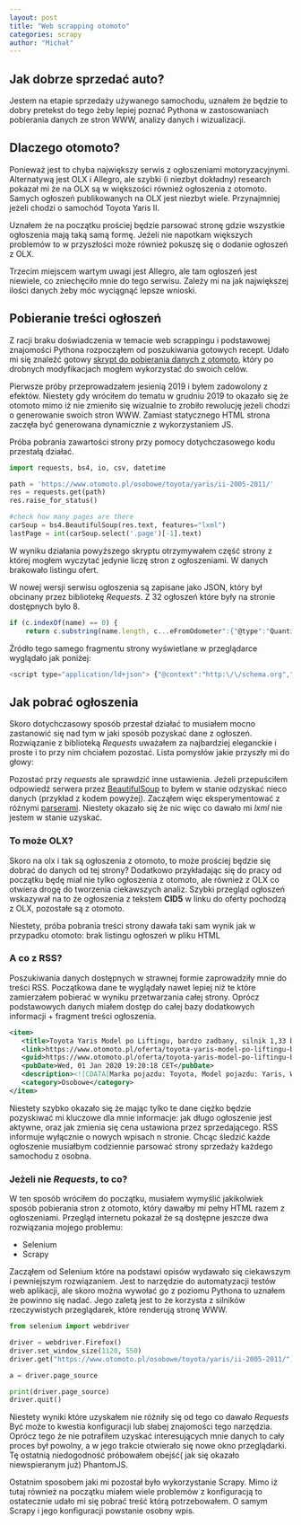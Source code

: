 ```yaml
---
layout: post
title: "Web scrapping otomoto"
categories: scrapy
author: "Michał"
---
```



## Jak dobrze sprzedać auto?

Jestem na etapie sprzedaży używanego samochodu, uznałem że będzie to dobry pretekst do tego żeby lepiej poznać Pythona w zastosowaniach pobierania danych ze stron WWW, analizy danych i wizualizacji.

## Dlaczego otomoto?
Ponieważ jest to chyba największy serwis z ogłoszeniami motoryzacyjnymi. Alternatywą jest OLX i Allegro, ale szybki (i niezbyt dokładny) research pokazał mi że na OLX są w większości również ogłoszenia z otomoto. Samych ogłoszeń publikowanych na OLX jest niezbyt wiele. Przynajmniej jeżeli chodzi o samochód Toyota Yaris II.

Uznałem że na początku prościej będzie parsować stronę gdzie wszystkie ogłoszenia mają taką samą formę. Jeżeli nie napotkam większych problemów to w przyszłości może również pokuszę się o dodanie ogłoszeń z OLX.

Trzecim miejscem wartym uwagi jest Allegro, ale tam ogłoszeń jest niewiele, co zniechęciło mnie do tego serwisu. Zależy mi na jak największej ilości danych żeby móc wyciągnąć lepsze wnioski.

## Pobieranie treści ogłoszeń
Z racji braku doświadczenia w temacie web scrappingu i podstawowej znajomości Pythona rozpocząłem od poszukiwania gotowych recept. Udało mi się znaleźć gotowy [skrypt do pobierania danych z otomoto](https://bananovitch.github.io/blog/2018/09/19/python-car-scraper.html),  który po drobnych modyfikacjach mogłem wykorzystać do swoich celów.

Pierwsze próby przeprowadzałem jesienią 2019 i byłem zadowolony z efektów. Niestety gdy wróciłem do tematu w grudniu 2019 to okazało się że otomoto mimo iż nie zmieniło się wizualnie to zrobiło rewolucję jeżeli chodzi o generowanie swoich stron WWW. Zamiast statycznego HTML strona zaczęła być generowana dynamicznie z wykorzystaniem JS.

Próba pobrania zawartości strony przy pomocy dotychczasowego kodu przestałą działać.

```python
import requests, bs4, io, csv, datetime

path = 'https://www.otomoto.pl/osobowe/toyota/yaris/ii-2005-2011/'
res = requests.get(path)
res.raise_for_status()

#check how many pages are there
carSoup = bs4.BeautifulSoup(res.text, features="lxml")
lastPage = int(carSoup.select('.page')[-1].text)
```
W wyniku działania powyższego skryptu otrzymywałem część strony z której mogłem wyczytać jedynie liczę stron z ogłoszeniami. W danych brakowało listingu ofert. 

W nowej wersji serwisu ogłoszenia są zapisane jako JSON, który był obcinany przez bibliotekę *Requests*.
Z 32 ogłoszeń które były na stronie dostępnych było 8.
```javascript
if (c.indexOf(name) == 0) {
    return c.substring(name.length, c...eFromOdometer":{"@type":"QuantitativeValue","unitCode":"KMT","value":"133120"}}},{"@type":"Offer","priceSpecification":{"@type":"UnitPriceSpecification","price":"11600","priceCurrency":"PLN"},"itemOffered":{"@type":"Car","name":"Toyota Yaris","vehicleConfiguration":"Toyota Yaris 2009 rok, benzyna, klimatyzacja, 2x opony, \u015bliczna Toyota","brand":"Toyota","fuelType":"Benzyna","modelDate":"2009","mileageFromOdometer":{"@type":"QuantitativeValue","unitCode":"KMT","value":"150000"}}}]}}    </script>
```
Źródło tego samego fragmentu strony wyświetlane w przeglądarce wyglądało jak poniżej:

```javascript
<script type="application/ld+json"> {"@context":"http:\/\/schema.org","@type":"Webpage","url":"https:\/\/www.otomoto.pl\/osobowe\/toyota\/yaris\/ii-2005-2011\/","mainEntity":{"@type":"OfferCatalog","name":"Otomoto","itemListElement":[{"@type":"Offer","priceSpecification":{"@type":"UnitPriceSpecification","price":"14900","priceCurrency":"PLN"},"itemOffered"
```

## Jak pobrać ogłoszenia
Skoro dotychczasowy sposób przestał działać to musiałem mocno zastanowić się nad tym w jaki sposób pozyskać dane z ogłoszeń. Rozwiązanie z biblioteką *Requests* uważałem za najbardziej eleganckie i proste i to przy nim chciałem pozostać. Lista pomysłów jakie przyszły mi do głowy:

 Pozostać przy *requests* ale sprawdzić inne ustawienia. Jeżeli przepuściłem odpowiedź serwera przez [BeautifulSoup](https://lxml.de/elementsoup.html) to byłem w stanie odzyskać nieco danych (przykład z kodem powyżej). Zacząłem więc eksperymentować z różnymi [parserami](https://www.crummy.com/software/BeautifulSoup/bs4/doc/#installing-a-parser). Niestety okazało się że nic więc co dawało mi *lxml* nie jestem w stanie uzyskać.

### To może OLX?
Skoro na olx i tak są ogłoszenia z otomoto, to może prościej będzie się dobrać do danych od tej strony? Dodatkowo przykładając się do pracy od początku będę miał nie tylko ogłoszenia z otomoto, ale również z OLX co otwiera drogę do tworzenia ciekawszych analiz. Szybki przegląd ogłoszeń wskazywał na to że ogłoszenia z tekstem **CID5** w linku do oferty pochodzą z OLX, pozostałe są z otomoto.

Niestety, próba pobrania treści strony dawała taki sam wynik jak w przypadku otomoto: brak listingu ogłoszeń w pliku HTML

### A co z RSS?

Poszukiwania danych dostępnych w strawnej formie zaprowadziły mnie do treści RSS. Początkowa dane te wyglądały nawet lepiej niż te które zamierzałem pobierać w wyniku przetwarzania całej strony. Oprócz podstawowych danych miałem dostęp do całej bazy dodatkowych informacji + fragment treści ogłoszenia.


```xml
<item>
   <title>Toyota Yaris Model po Liftingu, bardzo zadbany, silnik 1,33 benzyna 101KM</title>
   <link>https://www.otomoto.pl/oferta/toyota-yaris-model-po-liftingu-bardzo-zadbany-silnik-1-33-benzyna-101km-ID6CBUEt.html</link>
   <guid>https://www.otomoto.pl/oferta/toyota-yaris-model-po-liftingu-bardzo-zadbany-silnik-1-33-benzyna-101km-ID6CBUEt.html</guid>
   <pubDate>Wed, 01 Jan 2020 19:20:18 CET</pubDate>
   <description><![CDATA[Marka pojazdu: Toyota, Model pojazdu: Yaris, Wersja: II (2005-2011), Rok produkcji: 2009 , Przebieg: 124 000 km, Pojemność skokowa: 1 300 cm3, Rodzaj paliwa: Benzyna, Moc: 101 KM, Skrzynia biegów: Manualna, Napęd: Na przednie koła, Filtr cząstek stałych: Nie, Uszkodzony: Nie, Typ: Auta miejskie, Liczba drzwi: 5 , Liczba miejsc: 5 , Kolor: Srebrny, Metalik: Tak, Perłowy: Nie, Matowy: Nie, Akryl (niemetalizowany): Nie, Dodatkowe wyposażenie: ABS, Centralny zamek, Elektryczne szyby przednie, Elektrycznie ustawiane lusterka, Immobilizer, Poduszka powietrzna kierowcy, Poduszka powietrzna pasażera, Radio fabryczne, Wspomaganie kierownicy, ESP (stabilizacja toru jazdy), Gniazdo AUX, Gniazdo USB, Isofix, Klimatyzacja manualna, Komputer pokładowy, MP3, Poduszka powietrzna chroniąca kolana, Poduszki boczne przednie, Poduszki boczne tylne, Tapicerka welurowa, Kierownica po prawej (Anglik): Nie, Cena: 19 700 PLN, VAT marża: Nie, Możliwość finansowania: Nie, Faktura VAT: Nie, Leasing: Nie, Kraj pochodzenia: Niemcy, Zarejestrowany w Polsce: Nie, Pierwszy właściciel: Nie, Bezwypadkowy: Nie, Serwisowany w ASO: Nie, Zarejestrowany jako zabytek: Nie, Tuning: Nie, Homologacja ciężarowa: Nie, <br/>Witam, Mam do sprzedania  Toyote  Yaris z roku 2009 po Liftingu  z niezawodnym silnikiem benzynowym na łańcuszku rozrządu o pojemności  1,33cm3,  101KM z  sześciobiegową skrzynia biegów. Auto  jest w bardzo dobrym stanie technicznym i wizualnym , czyste i zadbane. Samochód  na bieżąco serwisowany, p... <a href="https://www.otomoto.pl/oferta/toyota-yaris-model-po-liftingu-bardzo-zadbany-silnik-1-33-benzyna-101km-ID6CBUEt.html">https://www.otomoto.pl/oferta/toyota-yaris-model-po-liftingu-bardzo-zadbany-silnik-1-33-benzyna-101km-ID6CBUEt.html</a><img src="https://apollo-ireland.akamaized.net/v1/files/eyJmbiI6ImRleHIwYTZhZzl4bjItT1RPTU9UT1BMIiwidyI6W3siZm4iOiJ3ZzRnbnFwNnkxZi1PVE9NT1RPUEwiLCJzIjoiMTYiLCJwIjoiMTAsLTEwIiwiYSI6IjAifV19.EB9TsnzfR5SZBj0qRS3RLReQkYuTmTTKaGa02ySA-3Y/image;s=732x488;cars_;/936362001_;slot=1;filename=eyJmbiI6ImRleHIwYTZhZzl4bjItT1RPTU9UT1BMIiwidyI6W3siZm4iOiJ3ZzRnbnFwNnkxZi1PVE9NT1RPUEwiLCJzIjoiMTYiLCJwIjoiMTAsLTEwIiwiYSI6IjAifV19.EB9TsnzfR5SZBj0qRS3RLReQkYuTmTTKaGa02ySA-3Y_rev001.jpg">]]></description>
   <category>Osobowe</category>
</item>
```

Niestety szybko okazało się że mając tylko te dane ciężko będzie pozyskiwać mi kluczowe dla mnie informacje: jak długo ogłoszenie jest aktywne, oraz jak zmienia się cena ustawiona przez sprzedającego. RSS informuje wyłącznie o nowych wpisach n stronie. Chcąc śledzić każde ogłoszenie musiałbym codziennie parsować strony sprzedaży każdego samochodu z osobna.

### Jeżeli nie *Requests*, to co?

W ten sposób wróciłem do początku, musiałem wymyślić jakikolwiek sposób pobierania stron z otomoto, który dawałby mi pełny HTML razem z ogłoszeniami. Przegląd internetu pokazał że są dostępne jeszcze dwa rozwiązania mojego problemu:
- Selenium
- Scrapy

Zacząłem od Selenium które na podstawi opisów wydawało się ciekawszym i pewniejszym rozwiązaniem. Jest to narzędzie do automatyzacji testów web aplikacji, ale skoro można wywołać go z poziomu Pythona to uznałem że powinno się nadać. Jego zaletą jest to że korzysta z silników rzeczywistych przeglądarek, które renderują stronę WWW. 

```python
from selenium import webdriver

driver = webdriver.Firefox()
driver.set_window_size(1120, 550)
driver.get("https://www.otomoto.pl/osobowe/toyota/yaris/ii-2005-2011/")

a = driver.page_source

print(driver.page_source)
driver.quit()
```

Niestety wyniki które uzyskałem nie różniły się od tego co dawało *Requests* Być może to kwestia konfiguracji lub słabej znajomości tego narzędzia. Oprócz tego że nie potrafiłem uzyskać interesujących mnie danych to cały proces był powolny, a w jego trakcie otwierało się nowe okno przeglądarki. Tę ostatnią niedogodność próbowałem obejść( jak się okazało niewspieranym już) PhantomJS.

Ostatnim sposobem jaki mi pozostał było wykorzystanie Scrapy. Mimo iż tutaj również na początku miałem wiele problemów z konfiguracją to ostatecznie udało mi się pobrać treść którą potrzebowałem. O samym Scrapy i jego konfiguracji powstanie osobny wpis.
